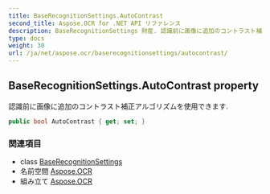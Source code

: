 ```yaml
---
title: BaseRecognitionSettings.AutoContrast
second_title: Aspose.OCR for .NET API リファレンス
description: BaseRecognitionSettings 財産. 認識前に画像に追加のコントラスト補正アルゴリズムを使用できます.
type: docs
weight: 30
url: /ja/net/aspose.ocr/baserecognitionsettings/autocontrast/
---
```

## BaseRecognitionSettings.AutoContrast property

認識前に画像に追加のコントラスト補正アルゴリズムを使用できます.

```csharp
public bool AutoContrast { get; set; }
```

### 関連項目

* class [BaseRecognitionSettings](../)
* 名前空間 [Aspose.OCR](../../baserecognitionsettings/)
* 組み立て [Aspose.OCR](../../../)



